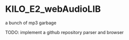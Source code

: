 # KILO_E2_webAudioLIB
a bunch of mp3 garbage

TODO: implement a github repository parser and browser
